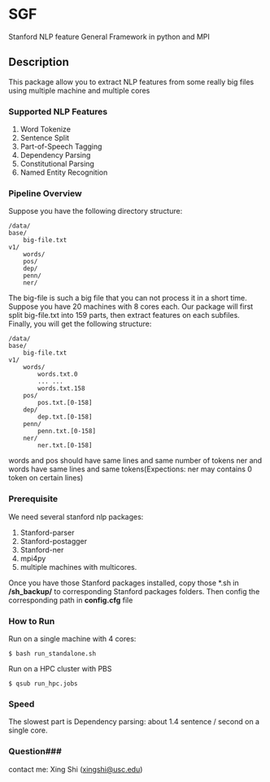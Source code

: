 # SGF
Stanford NLP feature General Framework in python and MPI

## Description ##
This package allow you to extract NLP features from some really big files using multiple machine and multiple cores

### Supported NLP Features ###
1. Word Tokenize
2. Sentence Split
3. Part-of-Speech Tagging
4. Dependency Parsing
5. Constitutional Parsing
6. Named Entity Recognition

### Pipeline Overview ###
Suppose you have the following directory structure:

    /data/
	base/
		big-file.txt
	v1/
		words/
		pos/
		dep/
		penn/
		ner/



The big-file is such a big file that you can not process it in a short time. Suppose you have 20 machines with 8 cores each. Our package will first split big-file.txt into 159 parts, then extract features on each subfiles. Finally, you will get the following structure:

    /data/
	base/
		big-file.txt
	v1/
		words/
			words.txt.0 
			... ...		
			words.txt.158
		pos/
			pos.txt.[0-158]
		dep/
			dep.txt.[0-158]
		penn/
			penn.txt.[0-158]
		ner/
			ner.txt.[0-158]

words and pos should have same lines and same number of tokens
ner and words have same lines and same tokens(Expections: ner may contains 0 token on certain lines)

### Prerequisite ###
We need several stanford nlp packages:
1. Stanford-parser
2. Stanford-postagger
3. Stanford-ner
4. mpi4py
5. multiple machines with multicores.

Once you have those Stanford packages installed, copy those *.sh in **/sh_backup/** to corresponding Stanford packages folders. Then config the corresponding path in **config.cfg** file

### How to Run ###
Run on a single machine with 4 cores:

    $ bash run_standalone.sh
Run on a HPC cluster with PBS

    $ qsub run_hpc.jobs

### Speed ###
The slowest part is Dependency parsing: about 1.4 sentence / second on a single core. 


### Question###
contact me: Xing Shi (xingshi@usc.edu)
